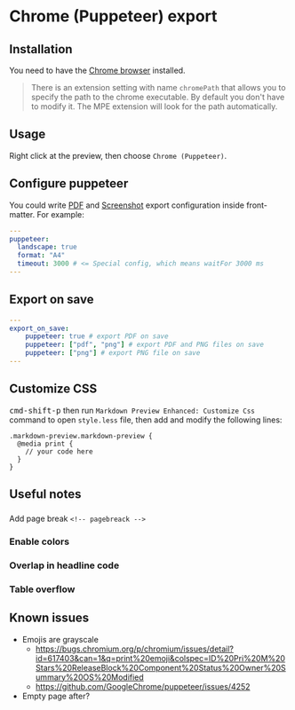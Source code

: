 # Chrome (Puppeteer) export

## Installation

You need to have the [Chrome browser](https://www.google.com/chrome/) installed.

> There is an extension setting with name `chromePath` that allows you to specify the path to the chrome executable. By default you don't have to modify it. The MPE extension will look for the path automatically.

## Usage

Right click at the preview, then choose `Chrome (Puppeteer)`.

## Configure puppeteer

You could write [PDF](https://github.com/GoogleChrome/puppeteer/blob/v1.9.0/docs/api.md#pagepdfoptions) and [Screenshot](https://github.com/GoogleChrome/puppeteer/blob/v1.9.0/docs/api.md#pagescreenshotoptions) export configuration inside front-matter. For example:

```yaml
---
puppeteer:
  landscape: true
  format: "A4"
  timeout: 3000 # <= Special config, which means waitFor 3000 ms
---

```

## Export on save

```yaml
---
export_on_save:
    puppeteer: true # export PDF on save
    puppeteer: ["pdf", "png"] # export PDF and PNG files on save
    puppeteer: ["png"] # export PNG file on save
---
```

## Customize CSS

<kbd>cmd-shift-p</kbd> then run `Markdown Preview Enhanced: Customize Css` command to open `style.less` file, then add and modify the following lines:

```less
.markdown-preview.markdown-preview {
  @media print {
    // your code here
  }
}
```

## Useful notes
### 
Add page break `<!-- pagebreack -->`

### Enable colors

### Overlap in headline code

### Table overflow


## Known issues
* Emojis are grayscale
    * https://bugs.chromium.org/p/chromium/issues/detail?id=617403&can=1&q=print%20emoji&colspec=ID%20Pri%20M%20Stars%20ReleaseBlock%20Component%20Status%20Owner%20Summary%20OS%20Modified
    * https://github.com/GoogleChrome/puppeteer/issues/4252
* Empty page after?
